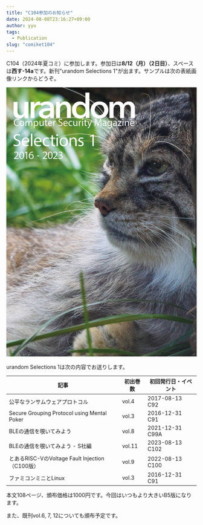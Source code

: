 ```yaml
---
title: "C104参加のお知らせ"
date: 2024-08-08T23:16:27+09:00
author: yyu
tags:
  - Publication
slug: "comiket104"
---
```


C104（2024年夏コミ）に参加します。参加日は**8/12（月）（2日目）**、スペースは**西す-14a**です。新刊"urandom Selections 1"が出ます。サンプルは次の表紙画像リンクからどうぞ。

[![c104 sample](/images/c104_cover_thumb.png)](/pdfs/c104_sample.pdf)

urandom Selections 1は次の内容でお送りします。

| 記事                                          | 初出巻数   | 初回発行日・イベント      |
|---------------------------------------------|--------|-----------------|
| 公平なランサムウェアプロトコル                             | vol.4  | 2017-08-13 C92  |
| Secure Grouping Protocol using Mental Poker | vol.3  | 2016-12-31 C91  |
| BLEの通信を覗いてみよう                               | vol.8  | 2021-12-31 C99A |
| BLEの通信を覗いてみよう - S社編                         | vol.11 | 2023-08-13 C102 |
| とあるRISC-VのVoltage Fault Injection （C100版）   | vol.9  | 2022-08-13 C100 |
| ファミコンミニとLinux                               | vol.3  | 2016-12-31 C91  |


本文108ページ、頒布価格は1000円です。今回はいつもより大きいB5版になります。

また、既刊vol.6, 7, 12についても頒布予定です。
